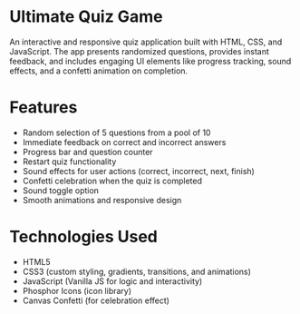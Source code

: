 # Ultimate Quiz Game
An interactive and responsive quiz application built with HTML, CSS, and JavaScript. The app presents randomized questions, provides instant feedback, and includes engaging UI elements like progress tracking, sound effects, and a confetti animation on completion.

# Features
<ul>
  <li>Random selection of 5 questions from a pool of 10</li>
  <li>Immediate feedback on correct and incorrect answers</li>
  <li>Progress bar and question counter</li>
  <li>Restart quiz functionality</li>
  <li>Sound effects for user actions (correct, incorrect, next, finish)</li>
  <li>Confetti celebration when the quiz is completed</li>
 <li>Sound toggle option</li>
  <li>Smooth animations and responsive design </li>
</ul>

# Technologies Used
<ul>
  <li>HTML5</li>
  <li>CSS3 (custom styling, gradients, transitions, and animations)</li>
  <li>JavaScript (Vanilla JS for logic and interactivity)</li>
  <li>Phosphor Icons (icon library)</li>
  <li>Canvas Confetti (for celebration effect)</li>
</ul>
